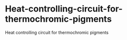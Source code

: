 # Heat-controlling-circuit-for-thermochromic-pigments
Heat controlling circuit for thermochromic pigments

